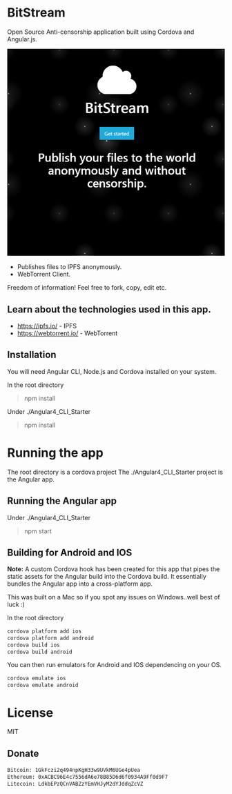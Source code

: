 # BitStream

Open Source Anti-censorship application built using Cordova and Angular.js.

![alt text](./BitStream1.png)

- Publishes files to IPFS anonymously.
- WebTorrent Client.

Freedom of information! Feel free to fork, copy, edit etc.

## Learn about the technologies used in this app.

- https://ipfs.io/ - IPFS
- https://webtorrent.io/ - WebTorrent

## Installation

You will need Angular CLI, Node.js and Cordova installed on your system.

In the root directory

> npm install

Under ./Angular4_CLI_Starter

> npm install

# Running the app

The root directory is a cordova project
The ./Angular4_CLI_Starter project is the Angular app.

## Running the Angular app

Under ./Angular4_CLI_Starter

> npm start

## Building for Android and IOS

**Note:** A custom Cordova hook has been created for this app that pipes the static assets for the Angular build into the Cordova build.
It essentially bundles the Angular app into a cross-platform app.

This was built on a Mac so if you spot any issues on Windows..well best of luck :)


In the root directory

```
cordova platform add ios
cordova platform add android
cordova build ios
cordova build android
```

You can then run emulators for Android and IOS dependencing on your OS.

```
cordova emulate ios
cordova emulate android
```

# License

MIT


## Donate

```
Bitcoin: 1GkFczi2q494npKgH33w9UVkM6UGe4pUea
Ethereum: 0xACBC96E4c7556dA6e78B85D6d6f0934A9Ff0d9F7
Litecoin: LdkbEPzQCnVABZzYEmVHJyM2dYJddqZcVZ
```
